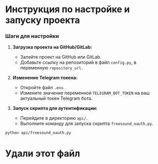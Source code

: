 # Инструкция по настройке и запуску проекта

### Шаги для настройки

1. **Загрузка проекта на GitHub/GitLab:**
    - Залейте проект на GitHub или GitLab.
    - Добавьте ссылку на репозиторий в файл `config.py`, в переменную `repository_url`.

2. **Изменение Telegram токена:**
    - Откройте файл `.env`.
    - Измените значение переменной `TELEGRAM_BOT_TOKEN` на ваш актуальный токен Telegram бота.

3. **Запуск скрипта для аутентификации:**
    - Перейдите в директорию `api/`.
    - Выполните команду для запуска скрипта `freesound_oauth.py`.

```bash
python api/freesound_oauth.py
```

# Удали этот файл
